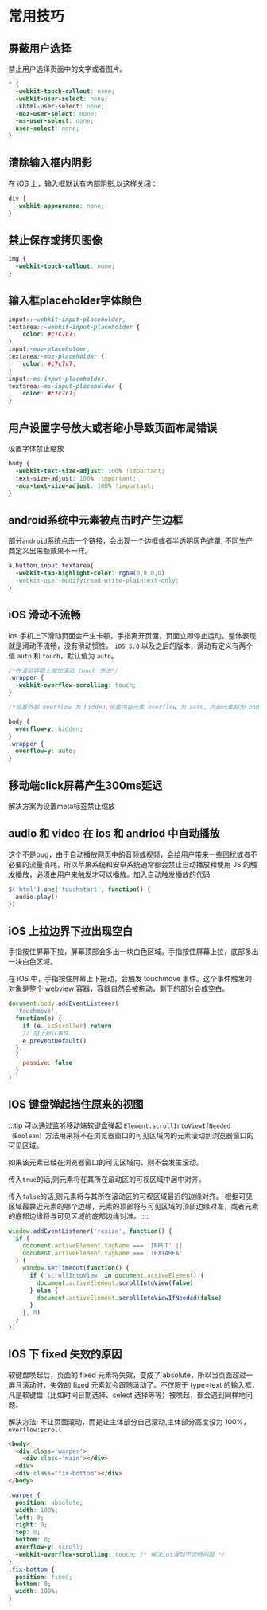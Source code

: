 # 常用技巧

## 屏蔽用户选择

禁止用户选择页面中的文字或者图片。

```css
* {
  -webkit-touch-callout: none;
  -webkit-user-select: none;
  -khtml-user-select: none;
  -moz-user-select: none;
  -ms-user-select: none;
  user-select: none;
}
```

## 清除输入框内阴影

在 iOS 上，输入框默认有内部阴影,以这样关闭：

```css
div {
  -webkit-appearance: none;
}
```

## 禁止保存或拷贝图像

```css
img {
  -webkit-touch-callout: none;
}
```

## 输入框placeholder字体颜色

```css
input::-webkit-input-placeholder,
textarea::-webkit-input-placeholder {
    color: #c7c7c7;
}
input:-moz-placeholder,
textarea:-moz-placeholder {
    color: #c7c7c7;
}
input:-ms-input-placeholder,
textarea:-ms-input-placeholder {
    color: #c7c7c7;
}
```

## 用户设置字号放大或者缩小导致页面布局错误

设置字体禁止缩放

```css
body {
  -webkit-text-size-adjust: 100% !important;
  text-size-adjust: 100% !important;
  -moz-text-size-adjust: 100% !important;
}
```

## android系统中元素被点击时产生边框

部分`android`系统点击一个链接，会出现一个边框或者半透明灰色遮罩, 不同生产商定义出来额效果不一样。

```css
a,button,input,textarea{
  -webkit-tap-highlight-color: rgba(0,0,0,0)
  -webkit-user-modify:read-write-plaintext-only; 
}
```

## iOS 滑动不流畅

ios 手机上下滑动页面会产生卡顿，手指离开页面，页面立即停止运动。整体表现就是滑动不流畅，没有滑动惯性。 `iOS 5.0` 以及之后的版本，滑动有定义有两个值 `auto` 和 `touch`，默认值为 `auto`。

```css
/*在滚动容器上增加滚动 touch 方法*/
.wrapper {
  -webkit-overflow-scrolling: touch;
}

/*设置外部 overflow 为 hidden,设置内容元素 overflow 为 auto。内部元素超出 body 即产生滚动，超出的部分 body 隐藏*/

body {
  overflow-y: hidden;
}
.wrapper {
  overflow-y: auto;
}
```

## 移动端click屏幕产生300ms延迟

解决方案为设置meta标签禁止缩放

## audio 和 video 在 ios 和 andriod 中自动播放

这个不是bug，由于自动播放网页中的音频或视频，会给用户带来一些困扰或者不必要的流量消耗，所以苹果系统和安卓系统通常都会禁止自动播放和使用 JS 的触发播放，必须由用户来触发才可以播放。加入自动触发播放的代码.

```js
$('html').one('touchstart', function() {
  audio.play()
})
```

## iOS 上拉边界下拉出现空白

手指按住屏幕下拉，屏幕顶部会多出一块白色区域。手指按住屏幕上拉，底部多出一块白色区域。

在 iOS 中，手指按住屏幕上下拖动，会触发 touchmove 事件。这个事件触发的对象是整个 webview 容器，容器自然会被拖动，剩下的部分会成空白。

```js
document.body.addEventListener(
  'touchmove',
  function(e) {
    if (e._isScroller) return
    // 阻止默认事件
    e.preventDefault()
  },
  {
    passive: false
  }
)
```

## IOS 键盘弹起挡住原来的视图

:::tip
可以通过监听移动端软键盘弹起 `Element.scrollIntoViewIfNeeded（Boolean）`方法用来将不在浏览器窗口的可见区域内的元素滚动到浏览器窗口的可见区域。 

如果该元素已经在浏览器窗口的可见区域内，则不会发生滚动。

传入`true`的话,则元素将在其所在滚动区的可视区域中居中对齐。

传入`false`的话,则元素将与其所在滚动区的可视区域最近的边缘对齐。 根据可见区域最靠近元素的哪个边缘，元素的顶部将与可见区域的顶部边缘对准，或者元素的底部边缘将与可见区域的底部边缘对准。
:::

```js
window.addEventListener('resize', function() {
  if (
    document.activeElement.tagName === 'INPUT' ||
    document.activeElement.tagName === 'TEXTAREA'
  ) {
    window.setTimeout(function() {
      if ('scrollIntoView' in document.activeElement) {
        document.activeElement.scrollIntoView(false)
      } else {
        document.activeElement.scrollIntoViewIfNeeded(false)
      }
    }, 0)
  }
})
```

## IOS 下 fixed 失效的原因

软键盘唤起后，页面的 fixed 元素将失效，变成了 absolute，所以当页面超过一屏且滚动时，失效的 fixed 元素就会跟随滚动了。不仅限于 type=text 的输入框，凡是软键盘（比如时间日期选择、select 选择等等）被唤起，都会遇到同样地问题。

解决方法: 不让页面滚动，而是让主体部分自己滚动,主体部分高度设为 100%，`overflow:scroll`

```html
<body>
  <div class='warper'>
    <div class='main'></div>
  <div>
  <div class="fix-bottom"></div>
</body>
```

```css
.warper {
  position: absolute;
  width: 100%;
  left: 0;
  right: 0;
  top: 0;
  bottom: 0;
  overflow-y: scroll;
  -webkit-overflow-scrolling: touch; /* 解决ios滑动不流畅问题 */
}
.fix-bottom {
  position: fixed;
  bottom: 0;
  width: 100%;
}
```



